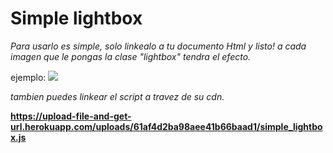 # Simple lightbox

_Para usarlo es simple, solo linkealo a tu documento Html y listo! a cada imagen que le pongas la clase "lightbox" tendra el efecto._

ejemplo: <img src="<url>" class="lightbox">

_tambien puedes linkear el script a travez de su cdn._

**https://upload-file-and-get-url.herokuapp.com/uploads/61af4d2ba98aee41b66baad1/simple_lightbox.js**
